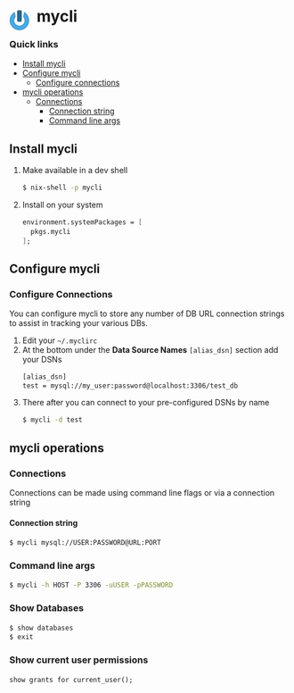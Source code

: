 # mycli <img style="margin: 6px 13px 0px 0px" align="left" src="../../../data/images/logo_36x36.png" />

### Quick links
* [Install mycli](#install-mycli)
* [Configure mycli](#configure-mycli)
  * [Configure connections](#configure-connections)
* [mycli operations](#mycli-operations)
  * [Connections](#connections)
    * [Connection string](#connection-string)
    * [Command line args](#commane-line-args)

## Install mycli
1. Make available in a dev shell
   ```bash
   $ nix-shell -p mycli
   ```

2. Install on your system
   ```nix
   environment.systemPackages = [
     pkgs.mycli
   ];
   ```

## Configure mycli

### Configure Connections
You can configure mycli to store any number of DB URL connection strings to assist in tracking your 
various DBs.

1. Edit your `~/.myclirc`
2. At the bottom under the **Data Source Names** `[alias_dsn]` section add your DSNs
   ```
   [alias_dsn]
   test = mysql://my_user:password@localhost:3306/test_db
   ```
3. There after you can connect to your pre-configured DSNs by name
   ```bash
   $ mycli -d test
   ```

## mycli operations

### Connections
Connections can be made using command line flags or via a connection string

#### Connection string
```bash
$ mycli mysql://USER:PASSWORD@URL:PORT
```

### Command line args
```bash
$ mycli -h HOST -P 3306 -uUSER -pPASSWORD
```

### Show Databases
```bash
$ show databases
$ exit
```

### Show current user permissions
```
show grants for current_user();
```
